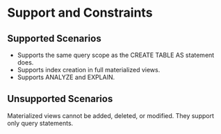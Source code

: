 # Support and Constraints<a name="EN-US_TOPIC_0295970434"></a>

## Supported Scenarios<a name="section794144810159"></a>

-   Supports the same query scope as the CREATE TABLE AS statement does.
-   Supports index creation in full materialized views.
-   Supports ANALYZE and EXPLAIN.

## Unsupported Scenarios<a name="section14823202371412"></a>

Materialized views cannot be added, deleted, or modified. They support only query statements.

